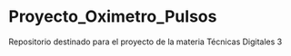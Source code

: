 # Proyecto_Oximetro_Pulsos
Repositorio destinado para el proyecto de la materia Técnicas Digitales 3

